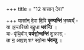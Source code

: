 +++
title = "12 यासान् देवा"

+++
यासा᳚न् दे॒वा दि॒वि **कृ॒ण्वन्ति॑** भ॒ख्षय्ँ -  
या अ॒न्तरि॑ख्षे बहु॒धा **भव॑न्ति** ।  
याᳶ पृ॑थि॒वीम् **पय॑सो॒न्दन्ति॑** शु॒क्रास् -  
ता न॒ आप॒श् शꣳ स्यो॒ना **भ॑वन्तु** ।